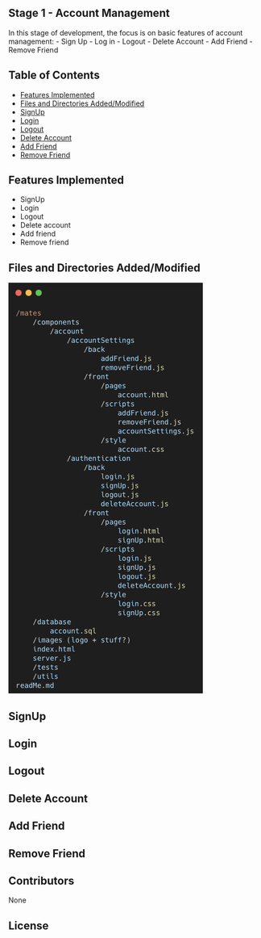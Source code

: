 ## Stage 1 - Account Management

In this stage of development, the focus is on basic features of account management:
    - Sign Up
    - Log in
    - Logout
    - Delete Account
    - Add Friend
    - Remove Friend

## Table of Contents

- [Features Implemented](#features-implemented)
- [Files and Directories Added/Modified](#files-and-directories-addedmodified)
- [SignUp](#signup)
- [Login](#login)
- [Logout](#logout)
- [Delete Account](#delete-account)
- [Add Friend](#add-friend)
- [Remove Friend](#remove-friend)

## Features Implemented

- SignUp
- Login
- Logout
- Delete account
- Add friend
- Remove friend

## Files and Directories Added/Modified

![file structure](../images/filestage1.png)

## SignUp

<!-- Add detailed information about the SignUp feature -->

## Login

<!-- Add detailed information about the Login feature -->

## Logout

<!-- Add detailed information about the Logout feature -->

## Delete Account

<!-- Add detailed information about the Delete Account feature -->

## Add Friend

<!-- Add detailed information about the Add Friend feature -->

## Remove Friend

<!-- Add detailed information about the Remove Friend feature -->


## Contributors

None

## License









